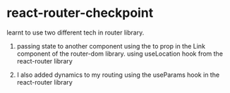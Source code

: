 # react-router-checkpoint

learnt to use two different tech in router library.

1. passing state to another component using the to prop in the Link component of the router-dom library.
    using useLocation hook from the react-router library

2. I also added dynamics to my routing using the useParams hook in the react-router library